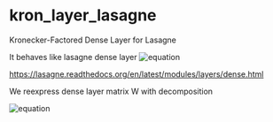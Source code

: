# kron_layer_lasagne
Kronecker-Factored Dense Layer for Lasagne

It behaves like lasagne dense layer ![equation](http://www.sciweavers.org/upload/Tex2Img_1460327669/render.png)

https://lasagne.readthedocs.org/en/latest/modules/layers/dense.html

We reexpress dense layer matrix W with decomposition

![equation](http://www.sciweavers.org/upload/Tex2Img_1460327918/render.png)
